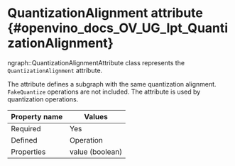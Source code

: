 # QuantizationAlignment attribute {#openvino_docs_OV_UG_lpt_QuantizationAlignment}

ngraph::QuantizationAlignmentAttribute class represents the `QuantizationAlignment` attribute.

The attribute defines a subgraph with the same quantization alignment. `FakeQuantize` operations are not included. The attribute is used by quantization operations.

| Property name | Values                                       |
|---------------|----------------------------------------------|
| Required      | Yes                                          |
| Defined       | Operation                                    |
| Properties    | value (boolean)                              |